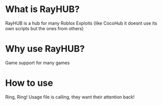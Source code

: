 # What is RayHUB?
RayHUB is a hub for many Roblox Exploits (like CocoHub it doesnt use its own scripts but the ones from others)

# Why use RayHUB?
Game support for many games

# How to use
Ring, Ring! Usage file is calling, they want their attention back!

